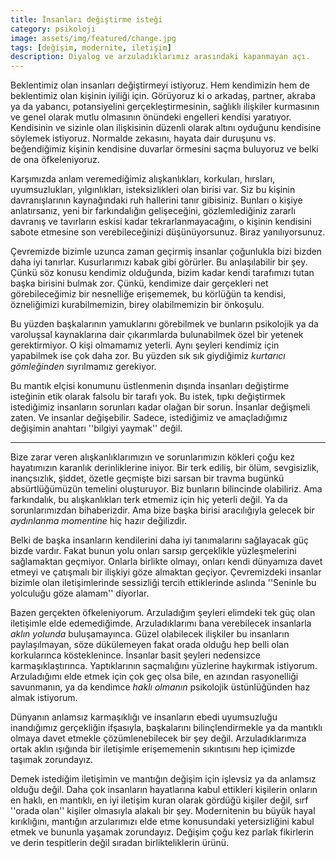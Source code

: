```yaml
---
title: İnsanları değiştirme isteği
category: psikoloji
image: assets/img/featured/change.jpg
tags: [değişim, modernite, iletişim]
description: Diyalog ve arzuladıklarımız arasındaki kapanmayan açı.
--- 
```


Beklentimiz olan insanları değiştirmeyi istiyoruz. Hem kendimizin hem de beklentimiz olan kişinin iyiliği için. Görüyoruz ki o arkadaş, partner, akraba ya da yabancı, potansiyelini gerçekleştirmesinin, sağlıklı ilişkiler kurmasının ve genel olarak mutlu olmasının önündeki engelleri kendisi yaratıyor. Kendisinin ve sizinle olan ilişkisinin düzenli olarak altını oyduğunu kendisine söylemek istiyoruz. Normalde zekasını, hayata dair duruşunu vs. beğendiğimiz kişinin kendisine duvarlar örmesini saçma buluyoruz ve belki de ona öfkeleniyoruz. 

Karşımızda anlam veremediğimiz alışkanlıkları, korkuları, hırsları, uyumsuzlukları, yılgınlıkları, isteksizlikleri olan birisi var. Siz bu kişinin davranışlarının kaynağındaki ruh hallerini tanır gibisiniz. Bunları o kişiye anlatırsanız, yeni bir farkındalığın gelişeceğini, gözlemlediğiniz zararlı davranış ve tavırların eskisi kadar tekrarlanmayacağını, o kişinin kendisini sabote etmesine son verebileceğinizi düşünüyorsunuz. Biraz yanılıyorsunuz. 

Çevremizde bizimle uzunca zaman geçirmiş insanlar çoğunlukla bizi bizden daha iyi tanırlar. Kusurlarımızı kabak gibi görürler. Bu anlaşılabilir bir şey. Çünkü söz konusu kendimiz olduğunda, bizim kadar kendi tarafımızı tutan başka birisini bulmak zor. Çünkü, kendimize dair gerçekleri net görebileceğimiz bir nesnelliğe erişememek, bu körlüğün ta kendisi, özneliğimizi kurabilmemizin, birey olabilmemizin bir önkoşulu. 

Bu yüzden başkalarının yamuklarını görebilmek ve bunların psikolojik ya da varoluşsal kaynaklarına dair çıkarımlarda bulunabilmek özel bir yetenek gerektirmiyor. O kişi olmamamız yeterli. Aynı şeyleri kendimiz için yapabilmek ise çok daha zor. Bu yüzden sık sık giydiğimiz _kurtarıcı gömleğinden_ sıyrılmamız gerekiyor. 

Bu mantık elçisi konumunu üstlenmenin dışında insanları değiştirme isteğinin etik olarak falsolu bir tarafı yok. Bu istek, tıpkı değiştirmek istediğimiz insanların sorunları kadar olağan bir sorun. İnsanlar değişmeli zaten. Ve insanlar değişebilir. Sadece, istediğimiz ve amaçladığımız değişimin anahtarı ''bilgiyi yaymak'' değil. 

---

Bize zarar veren alışkanlıklarımızın ve sorunlarımızın kökleri çoğu kez hayatımızın karanlık derinliklerine iniyor. Bir terk ediliş, bir ölüm, sevgisizlik, inançsızlık, şiddet, özetle geçmişte bizi sarsan bir travma bugünkü absürtlüğümüzün temelini oluşturuyor. Biz bunların bilincinde olabiliriz. Ama farkındalık, bu alışkanlıkları terk etmemiz için hiç yeterli değil. Ya da sorunlarımızdan bihaberizdir. Ama bize başka birisi aracılığıyla gelecek bir _aydınlanma momentine_ hiç hazır değilizdir. 

Belki de başka insanların kendilerini daha iyi tanımalarını sağlayacak güç bizde vardır. Fakat bunun yolu onları sarsıp gerçeklikle yüzleşmelerini sağlamaktan geçmiyor. Onlarla birlikte olmayı, onları kendi dünyamıza davet etmeyi ve çatışmalı bir ilişkiyi göze almaktan geçiyor. Çevremizdeki insanlar bizimle olan iletişimlerinde sessizliği tercih ettiklerinde aslında ''Seninle bu yolculuğu göze alamam'' diyorlar. 

Bazen gerçekten öfkeleniyorum. Arzuladığım şeyleri elimdeki tek güç olan iletişimle elde edemediğimde. Arzuladıklarımı bana verebilecek insanlarla _aklın yolunda_ buluşamayınca. Güzel olabilecek ilişkiler bu insanların paylaşılmayan, söze dükülemeyen fakat orada olduğu hep belli olan korkularınca kösteklenince. İnsanlar basit şeyleri nedensizce karmaşıklaştırınca. Yaptıklarının saçmalığını yüzlerine haykırmak istiyorum. Arzuladığımı elde etmek için çok geç olsa bile, en azından rasyonelliği savunmanın, ya da kendimce _haklı olmanın_ psikolojik üstünlüğünden haz almak istiyorum. 

Dünyanın anlamsız karmaşıklığı ve insanların ebedi uyumsuzluğu inandığımız gerçekliğin ifşasıyla, başkalarını bilinçlendirmekle ya da mantıklı olmaya davet etmekle çözümlenebilecek bir şey değil. Arzuladıklarımıza ortak aklın ışığında bir iletişimle erişememenin sıkıntısını hep içimizde taşımak zorundayız. 

Demek istediğim iletişimin ve mantığın değişim için işlevsiz ya da anlamsız olduğu değil. Daha çok insanların hayatlarına kabul ettikleri kişilerin onların en haklı, en mantıklı, en iyi iletişim kuran olarak gördüğü kişiler değil, sırf ''orada olan'' kişiler olmasıyla alakalı bir şey. Modernitenin bu büyük hayal kırıklığını, mantığın arzularımızı elde etme konusundaki yetersizliğini kabul etmek ve bununla yaşamak zorundayız. Değişim çoğu kez parlak fikirlerin ve derin tespitlerin değil sıradan birlikteliklerin ürünü. 







